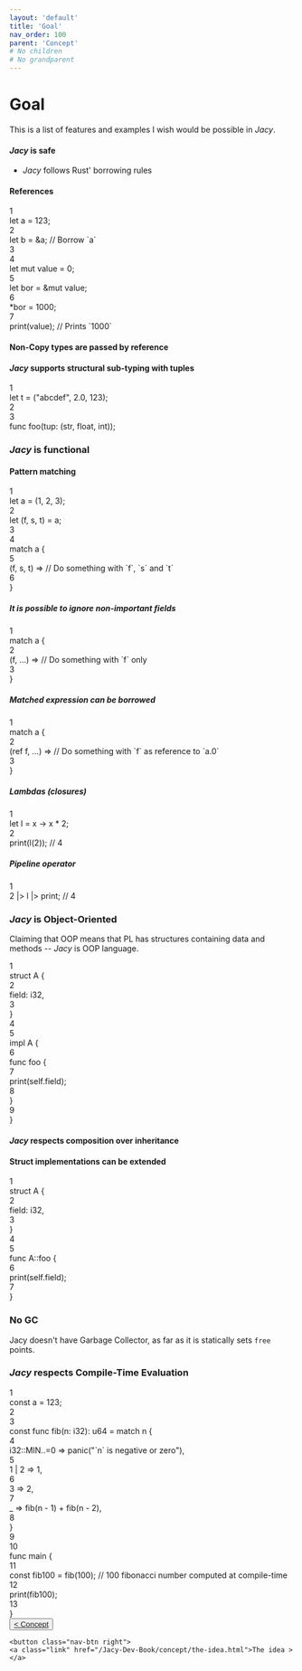 ```yaml
---
layout: 'default'
title: 'Goal'
nav_order: 100
parent: 'Concept'
# No children
# No grandparent
---
```


# Goal

This is a list of features and examples I wish would be possible in *Jacy*.

#### *Jacy* is safe

- *Jacy* follows Rust' borrowing rules

#### References

<div class="code-fence highlight-jc hljs">
            <div class="line"><div class="line-num" data-line-num="1">1</div><div class="line-content"><span class="hljs-keyword">let</span> <span class="hljs-variable">a</span> = <span class="hljs-number">123</span>;</div></div><div class="line"><div class="line-num" data-line-num="2">2</div><div class="line-content"><span class="hljs-keyword">let</span> <span class="hljs-variable">b</span> = &amp;a; <span class="hljs-comment">// Borrow `a`</span></div></div><div class="line"><div class="line-num" data-line-num="3">3</div><div class="line-content"></div></div><div class="line"><div class="line-num" data-line-num="4">4</div><div class="line-content"><span class="hljs-keyword">let</span> <span class="hljs-keyword">mut </span><span class="hljs-variable">value</span> = <span class="hljs-number">0</span>;</div></div><div class="line"><div class="line-num" data-line-num="5">5</div><div class="line-content"><span class="hljs-keyword">let</span> <span class="hljs-variable">bor</span> = &amp;<span class="hljs-keyword">mut</span> value;</div></div><div class="line"><div class="line-num" data-line-num="6">6</div><div class="line-content">*bor = <span class="hljs-number">1000</span>;</div></div><div class="line"><div class="line-num" data-line-num="7">7</div><div class="line-content"><span class="hljs-title function_ invoke__">print</span>(value); <span class="hljs-comment">// Prints `1000`</span></div></div>
        </div>

#### Non-Copy types are passed by reference

#### *Jacy* supports structural sub-typing with tuples

<div class="code-fence highlight-jc hljs">
            <div class="line"><div class="line-num" data-line-num="1">1</div><div class="line-content"><span class="hljs-keyword">let</span> <span class="hljs-variable">t</span> = (<span class="hljs-string">&quot;abcdef&quot;</span>, <span class="hljs-number">2.0</span>, <span class="hljs-number">123</span>);</div></div><div class="line"><div class="line-num" data-line-num="2">2</div><div class="line-content"></div></div><div class="line"><div class="line-num" data-line-num="3">3</div><div class="line-content"><span class="hljs-keyword">func</span> <span class="hljs-title function_">foo</span>(tup: (<span class="hljs-type">str</span>, float, <span class="hljs-type">int</span>));</div></div>
        </div>

### *Jacy* is functional

#### Pattern matching

<div class="code-fence highlight-jc hljs">
            <div class="line"><div class="line-num" data-line-num="1">1</div><div class="line-content"><span class="hljs-keyword">let</span> <span class="hljs-variable">a</span> = (<span class="hljs-number">1</span>, <span class="hljs-number">2</span>, <span class="hljs-number">3</span>);</div></div><div class="line"><div class="line-num" data-line-num="2">2</div><div class="line-content"><span class="hljs-keyword">let</span> (f, s, t) = a;</div></div><div class="line"><div class="line-num" data-line-num="3">3</div><div class="line-content"></div></div><div class="line"><div class="line-num" data-line-num="4">4</div><div class="line-content"><span class="hljs-keyword">match</span> a {</div></div><div class="line"><div class="line-num" data-line-num="5">5</div><div class="line-content">    (f, s, t) =&gt; <span class="hljs-comment">// Do something with `f`, `s` and `t`</span></div></div><div class="line"><div class="line-num" data-line-num="6">6</div><div class="line-content">}</div></div>
        </div>

##### It is possible to ignore non-important fields

<div class="code-fence highlight-jc hljs">
            <div class="line"><div class="line-num" data-line-num="1">1</div><div class="line-content"><span class="hljs-keyword">match</span> a {</div></div><div class="line"><div class="line-num" data-line-num="2">2</div><div class="line-content">    (f, ...) =&gt; <span class="hljs-comment">// Do something with `f` only</span></div></div><div class="line"><div class="line-num" data-line-num="3">3</div><div class="line-content">}</div></div>
        </div>

##### Matched expression can be borrowed

<div class="code-fence highlight-jc hljs">
            <div class="line"><div class="line-num" data-line-num="1">1</div><div class="line-content"><span class="hljs-keyword">match</span> a {</div></div><div class="line"><div class="line-num" data-line-num="2">2</div><div class="line-content">    (<span class="hljs-keyword">ref</span> f, ...) =&gt; <span class="hljs-comment">// Do something with `f` as reference to `a.0`</span></div></div><div class="line"><div class="line-num" data-line-num="3">3</div><div class="line-content">}</div></div>
        </div>

##### Lambdas (closures)

<div class="code-fence highlight-jc hljs">
            <div class="line"><div class="line-num" data-line-num="1">1</div><div class="line-content"><span class="hljs-keyword">let</span> <span class="hljs-variable">l</span> = x <span class="hljs-punctuation">-&gt;</span> x * <span class="hljs-number">2</span>;</div></div><div class="line"><div class="line-num" data-line-num="2">2</div><div class="line-content"><span class="hljs-title function_ invoke__">print</span>(<span class="hljs-title function_ invoke__">l</span>(<span class="hljs-number">2</span>)); <span class="hljs-comment">// 4</span></div></div>
        </div>

##### Pipeline operator

<div class="code-fence highlight-jc hljs">
            <div class="line"><div class="line-num" data-line-num="1">1</div><div class="line-content"><span class="hljs-number">2</span> |&gt; l |&gt; print; <span class="hljs-comment">// 4</span></div></div>
        </div>

### *Jacy* is Object-Oriented

Claiming that OOP means that PL has structures containing data and methods -- *Jacy* is OOP language.

<div class="code-fence highlight-jc hljs">
            <div class="line"><div class="line-num" data-line-num="1">1</div><div class="line-content"><span class="hljs-keyword">struct</span> <span class="hljs-title class_">A</span> {</div></div><div class="line"><div class="line-num" data-line-num="2">2</div><div class="line-content">    field: <span class="hljs-type">i32</span>,</div></div><div class="line"><div class="line-num" data-line-num="3">3</div><div class="line-content">}</div></div><div class="line"><div class="line-num" data-line-num="4">4</div><div class="line-content"></div></div><div class="line"><div class="line-num" data-line-num="5">5</div><div class="line-content"><span class="hljs-keyword">impl</span> <span class="hljs-title class_">A</span> {</div></div><div class="line"><div class="line-num" data-line-num="6">6</div><div class="line-content">    <span class="hljs-keyword">func</span> <span class="hljs-title function_">foo</span> {</div></div><div class="line"><div class="line-num" data-line-num="7">7</div><div class="line-content">        <span class="hljs-title function_ invoke__">print</span>(<span class="hljs-keyword">self</span>.field);</div></div><div class="line"><div class="line-num" data-line-num="8">8</div><div class="line-content">    }</div></div><div class="line"><div class="line-num" data-line-num="9">9</div><div class="line-content">}</div></div>
        </div>

#### *Jacy* respects composition over inheritance

#### Struct implementations can be extended

<div class="code-fence highlight-jc hljs">
            <div class="line"><div class="line-num" data-line-num="1">1</div><div class="line-content"><span class="hljs-keyword">struct</span> <span class="hljs-title class_">A</span> {</div></div><div class="line"><div class="line-num" data-line-num="2">2</div><div class="line-content">    field: <span class="hljs-type">i32</span>,</div></div><div class="line"><div class="line-num" data-line-num="3">3</div><div class="line-content">}</div></div><div class="line"><div class="line-num" data-line-num="4">4</div><div class="line-content"></div></div><div class="line"><div class="line-num" data-line-num="5">5</div><div class="line-content"><span class="hljs-keyword">func</span> <span class="hljs-title function_">A</span>::foo {</div></div><div class="line"><div class="line-num" data-line-num="6">6</div><div class="line-content">    <span class="hljs-title function_ invoke__">print</span>(<span class="hljs-keyword">self</span>.field);</div></div><div class="line"><div class="line-num" data-line-num="7">7</div><div class="line-content">}</div></div>
        </div>

### No GC

Jacy doesn't have Garbage Collector, as far as it is statically sets `free` points.

### *Jacy* respects Compile-Time Evaluation

<div class="code-fence highlight-jc hljs">
            <div class="line"><div class="line-num" data-line-num="1">1</div><div class="line-content"><span class="hljs-keyword">const</span> a = <span class="hljs-number">123</span>;</div></div><div class="line"><div class="line-num" data-line-num="2">2</div><div class="line-content"></div></div><div class="line"><div class="line-num" data-line-num="3">3</div><div class="line-content"><span class="hljs-keyword">const</span> <span class="hljs-keyword">func</span> <span class="hljs-title function_">fib</span>(n: <span class="hljs-type">i32</span>): <span class="hljs-type">u64</span> = <span class="hljs-keyword">match</span> n {</div></div><div class="line"><div class="line-num" data-line-num="4">4</div><div class="line-content">    i32::MIN..=<span class="hljs-number">0</span> =&gt; <span class="hljs-title function_ invoke__">panic</span>(<span class="hljs-string">&quot;`n` is negative or zero&quot;</span>),</div></div><div class="line"><div class="line-num" data-line-num="5">5</div><div class="line-content">    <span class="hljs-number">1</span> | <span class="hljs-number">2</span> =&gt; <span class="hljs-number">1</span>,</div></div><div class="line"><div class="line-num" data-line-num="6">6</div><div class="line-content">    <span class="hljs-number">3</span> =&gt; <span class="hljs-number">2</span>,</div></div><div class="line"><div class="line-num" data-line-num="7">7</div><div class="line-content">    _ =&gt; <span class="hljs-title function_ invoke__">fib</span>(n - <span class="hljs-number">1</span>) + <span class="hljs-title function_ invoke__">fib</span>(n - <span class="hljs-number">2</span>),</div></div><div class="line"><div class="line-num" data-line-num="8">8</div><div class="line-content">}</div></div><div class="line"><div class="line-num" data-line-num="9">9</div><div class="line-content"></div></div><div class="line"><div class="line-num" data-line-num="10">10</div><div class="line-content"><span class="hljs-keyword">func</span> <span class="hljs-title function_">main</span> {</div></div><div class="line"><div class="line-num" data-line-num="11">11</div><div class="line-content">    <span class="hljs-keyword">const</span> fib100 = <span class="hljs-title function_ invoke__">fib</span>(<span class="hljs-number">100</span>); <span class="hljs-comment">// 100 fibonacci number computed at compile-time</span></div></div><div class="line"><div class="line-num" data-line-num="12">12</div><div class="line-content">    <span class="hljs-title function_ invoke__">print</span>(fib100);</div></div><div class="line"><div class="line-num" data-line-num="13">13</div><div class="line-content">}</div></div>
        </div>
<div class="nav-btn-block">
    <button class="nav-btn left">
    <a class="link" href="/Jacy-Dev-Book/concept/index.html">< Concept</a>
</button>

    <button class="nav-btn right">
    <a class="link" href="/Jacy-Dev-Book/concept/the-idea.html">The idea ></a>
</button>

</div>
